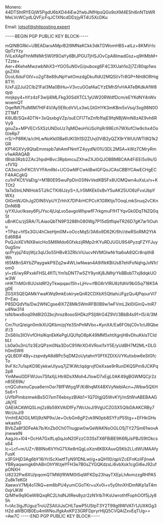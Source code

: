 Monero: 44DTShtRYEGjW5PgdU6bXD44iEw2fwbJNfHpsQGo9oXM4EShi6nNTbWRMeLVcWCydLQVFjcFqJC1XNcdDDzjyRT4U5XcDKu

Email: lotsof@shitposting.expert

-----BEGIN PGP PUBLIC KEY BLOCK-----

mQINBGRkl+UBEADarsAMprB2l9MNaKCkk3dkTDWomHBS+aILz+8KMVrIcQpTzYzy
IViLeXApFhhMNIMr5W0f9OaYy6BtJPGU7jHSJOvCpA8ImadGsz+q9HMbM+TZzte+
Aer+4KeheMwzwbNhX3+YGO5uN0vG/puboxg6F4C3XUah1o2j7Z/80qp1wsgsZXht
DcoL6duFGtV+u2gT8e89uNpYwtOmzdgDkufIdU2MQSl/vTr8GP+Nht8ORHqj8TYi
IUxFJj2Jul2CIb21FaI3Ma0BiHu+V3vcuGOaf4aCYzEMhSfvHAATeBKdkAfW8qyp
mnjkpy4+hYz4zF3wIji6MLFkg30SdXTCL1yUW20RWdfDcm/eEYKdNY4nWxwoemQT
OqefMt7fuIMIM7HlF4V/Ay5ERcdVVLx3wLGtGHYK3mKBm5xVsq/3xg98N0OZT1MT
K6lJB/SQx4DTN+3xQsxbgVZp/suECFI7TeZnfb1fajE9fqNBjWmN8zAE9vh6RVy9
gouZa+MPVECr5XSzUNDoUz7qMIDeoHVJSoYqRr99Ech7WXofClw9chx4Oo0/eRp7
rrS/+P8RK/a/cIHLwNoKkI0Ba6UKl3h1Sl2ZUvj0ViB2yQZX9rYWUUWTI9Q1k2GR
KP14GXVy9QtaEmmspb7ahAmFNmYZ4yydN/01U3DL2MSA+kWz7CMryRmv1wARAQAB
tBlsb3Rzb2ZAc2hpdHBvc3RpbmcuZXhwZXJ0iQJOBBMBCAA4FiEEi5o9s/G+fV1Q
CA3xcu1nFKCf/VYFAmRkl+UCGwMFCwkIBwIGFQoJCAsCBBYCAwECHgECF4AACgkQ
cu1nFKCf/VaEtg/+M1B0E9SwuPpDin03INvVedKB5Fx8UOMQwn4uXsLv/v+KTOt2
1a7aStnLNNlHok5TJ/kCTKi6IJzyS+/L/r5MKEk0xBvY5uAK25UO6zFvxUbpYWXz
GtGmWJGhJg2DlN5VpUYZrhhX7DP4rHCPCcK1GRKtjsTOoqLmkSnuq2vCKnDnN6lB
iyYXUur/lksey6PjJYsc4jUqLvo5avgoWhpwfF7rkgmuFfHTYqvGk0DqTNZQ0qSt
uBnKCs/zjSRA/7LAiaoQbTN9P3288hG80Wg7P15dStfIqieTR26D7gK7ar1iOuhu
+TPaz+hfSx3GU4hCkeHjm0M+oOccMq5/3A6o9D62K/6h//dwRSoRMl2YtAEd6RB4
PsQJoXEVNX8wicHoSM6Mdo6GfxkzijRMp2rKYuRDJUGU9S4PyzqFZYFJuy0ugSnv
qcPryjq74IzjWjz3qU3o55HBv83ZRlcViUucvNVMGIwNr1ta6oA8QCr8rqithBWh
t65M8nSAYbZPaygwkP9Zq2w4WLlwNwan4A9ifIkKBiUs87ehlFoNqhgJxN1r/om0
yI+z6/wyRPxxkFHSL4fITLYm1sDNT7w5ZY9ynKj8JMhjrYkBBobT7xj8dqkUOw3W
nHKThMGr8UUsIdRf2yTkwpqao15h+LjHv+rfBG6rVIRU8zfdhV9bG5q718K5Ag0E
ZGSX5QEQAMkYwaKWq9mkEokiryeQnR2CDXbX5Qttah/JFgzQu4jPqourVl7P+Eau
P8SDQdVfa/Dw2WNCgse4lX7Z8Mk5WmRFB0B9w1wFVmL2kl0IGinQ+tnR7u4Nw314
tsN/bwx6oq09d8I2G2bcjhroz8osoSHDkzPSljWrG4Z9Vl/3BbB4s91+I5/4/3Mr
Cm7hzQ/eign0mIkXUQKbm/pjYe3SnPnMVbo+KynXA/Ea6FObjC0v1ctJRQbeiF/3
ZnS6iIs3IOVvfOHslKqnEkKePgUQUfqO8pK49MM5xhtXgnjH8vDhuKklsTCIdbLt
Lb0a0u3nU1z3EzQPzm0Na3DoC91iNrXO4VRoxI1xY5E/yUdBH7M2ML+DLGh0mSW6
yQLBDIF4By+zspvdyA8d8Pc5qDM2oUytahnY0FfXZDIX/i/YKutixbw6eStGfcTo
9vFXc7u1spKD9EykkwUIyuq7jZ1KWcIqdgrvjfOeXxae9rRunDKQSPm9JCKPq2p8
YmMwoDDFWUuv7SfaXjLHtr8DsXMoh4J1owD7xEgL0AK49gBGWMQCjr2zn8SE69k/
cnQCuhxnuCpua6ernOor78fFWtyg1F/Ki8hqMX48XVyNeblAcn+JWbw5QXH5s6+1
UVfbPimbzmwkBsSO7smT6ebsyzBlAb1+1Q70IgjQ5WvKYj/mStWvABEBAAGJAjYE
GAEIACAWIQSLmj2z8b59XVAIDfFy7WcUoJ/9VgUCZGSX5QIbDAAKCRBy7WcUoJ/9
VmhtEADGiLM0j9zNP9x/Je+OcbGn6gP2vk9N0pb8SYFzP5Stg++EFHkGHswkashG
BVbZa8f3DFeAk7b/KnZb0Ch0Thugpw0wGeWAKNoOGLO5jTY27Sm61wovAjnwwelN
AagJo+I04+DcHA7GxIfLq0qJoN20FzzC03SsTX6FBiBE9K6RjJsPBJS9tOkcss64
lc+Lcf+m/UZ+/B8lNo6VYhG71iXe8rtQgLoXzn6KBXAuvQ5Kb2LLdWUMAAfyFusK
x3FGHjD3Ag6bY16iYrIScXiwtfTyN91DNLwl/g+aQH1l0/qpVZcEFnKziIFjInwA
YBRyaqwmgk6hABnOhYWzjeYFH3e7B0sZYGQKdzsLi6vbXok1cgGi6eJ92ufpONXH
U8232Pw8XU/pqomQTMWjfRWM0t5qWFKDp23hayTXEpLhAvmzzgRHPA5Zu8kTeKGt
XaewxV7Mj4o17AQ+em6bPU4yumCGoTKr+uXv0i+v5y0hnXHDmNKp1aT4m0xjrUKW
Q/Mfw9q9GeW8QxqRC2LhdNJllRes8yzr2zN1rlb7rKsUwrothfFophOOf5jJy85h
f+tAc3igJfUguzTroUZSAIUiJsCHLTawP5UStpT3Y2T99gI9WVATr1JUXKGg3H2d
aWBOIB0Eu4mWNoJfgkAxKP23GRFDpryrHljQ5CVQAIZxvEqTUg==
=Aw7C
-----END PGP PUBLIC KEY BLOCK-----
